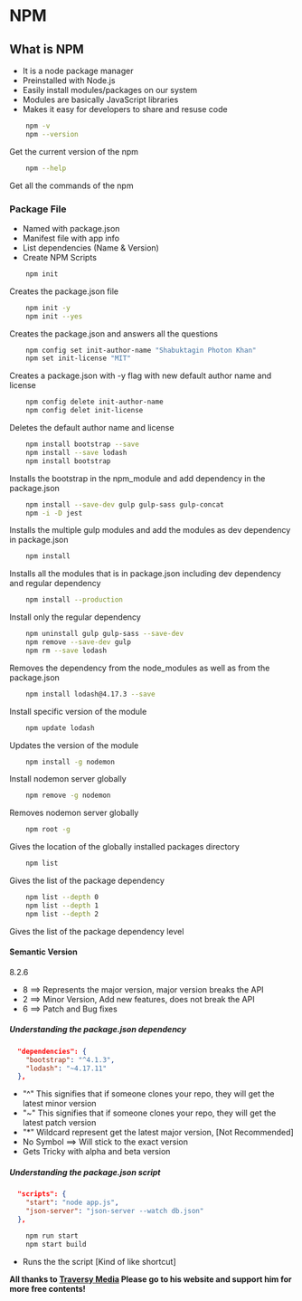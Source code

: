 # NPM #
## What is NPM ##
* It is a node package manager
* Preinstalled with Node.js
* Easily install modules/packages on our system
* Modules are basically JavaScript libraries
* Makes it easy for developers to share and resuse code

```bash
    npm -v 
    npm --version
```
Get the current version of the npm

```bash
    npm --help
```
Get all the commands of the npm

### Package File ###
* Named with package.json
* Manifest file with app info
* List dependencies (Name & Version)
* Create NPM Scripts

```bash
    npm init 
```
Creates the package.json file

```bash
    npm init -y
    npm init --yes
```
Creates the package.json and answers all the questions

```bash
    npm config set init-author-name "Shabuktagin Photon Khan"
    npm set init-license "MIT"
```
Creates a package.json with -y flag with new default author name and license

```bash
    npm config delete init-author-name
    npm config delet init-license
```
Deletes the default author name and license

```bash
    npm install bootstrap --save
    npm install --save lodash
    npm install bootstrap
```
Installs the bootstrap in the npm_module and add dependency in the package.json

```bash
    npm install --save-dev gulp gulp-sass gulp-concat
    npm -i -D jest
```
Installs the multiple gulp modules and add the modules as dev dependency in package.json

```bash
    npm install
```
Installs all the modules that is in package.json including dev dependency and regular dependency

```bash
    npm install --production
```
Install only the regular dependency

```bash
    npm uninstall gulp gulp-sass --save-dev
    npm remove --save-dev gulp
    npm rm --save lodash
```
Removes the dependency from the node_modules as well as from the package.json

```bash
    npm install lodash@4.17.3 --save
```
Install specific version of the module

```bash
    npm update lodash
```
Updates the version of the module

```bash
    npm install -g nodemon
```
Install nodemon server globally

```bash
    npm remove -g nodemon
```
Removes nodemon server globally

```bash
    npm root -g
```
Gives the location of the globally installed packages directory

```bash
    npm list
```
Gives the list of the package dependency

```bash
    npm list --depth 0
    npm list --depth 1
    npm list --depth 2
```
Gives the list of the package dependency level


#### Semantic Version ####
8.2.6
* 8 ==> Represents the major version, major version breaks the API
* 2 ==> Minor Version, Add new features, does not break the API
* 6 ==> Patch and Bug fixes

##### Understanding the package.json dependency #####
```json
  "dependencies": {
    "bootstrap": "^4.1.3",
    "lodash": "~4.17.11"
  },
```
* "^" This signifies that if someone clones your repo, they will get the latest minor version
* "~" This signifies that if someone clones your repo, they will get the latest patch version
* "*" Wildcard represent get the latest major version, [Not Recommended]
* No Symbol ==> Will stick to the exact version
* Gets Tricky with alpha and beta version

##### Understanding the package.json script #####
```json
  "scripts": {
    "start": "node app.js",
    "json-server": "json-server --watch db.json"
  },
```
```bash
    npm run start
    npm start build
```
* Runs the the script [Kind of like shortcut]

**All thanks to [Traversy Media](http://traversymedia.com)
Please go to his website and support him for more free contents!**